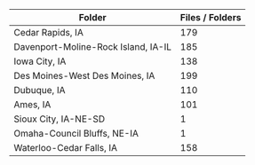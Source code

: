 | Folder                              |   Files / Folders |
|-------------------------------------|-------------------|
| Cedar Rapids, IA                    |               179 |
| Davenport-Moline-Rock Island, IA-IL |               185 |
| Iowa City, IA                       |               138 |
| Des Moines-West Des Moines, IA      |               199 |
| Dubuque, IA                         |               110 |
| Ames, IA                            |               101 |
| Sioux City, IA-NE-SD                |                 1 |
| Omaha-Council Bluffs, NE-IA         |                 1 |
| Waterloo-Cedar Falls, IA            |               158 |